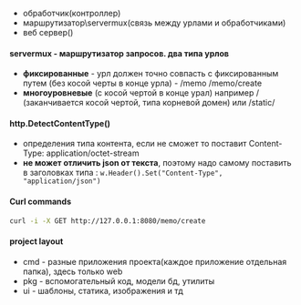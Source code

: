 - обработчик(контроллер)
- маршрутизатор\servermux(связь между урлами и обработчиками)
- веб сервер()

#### servermux - маршрутизатор запросов. два типа урлов
- **фиксированные** - урл должен точно совпасть с фиксированным путем (без косой черты в конце урла) - /memo /memo/create
- **многоуровневые** (с косой чертой в конце урал) например / (заканчивается косой чертой, типа корневой домен) или /static/

#### http.DetectContentType()
- определения типа контента, если не сможет то поставит Content-Type: application/octet-stream
- **не может отличить json от текста**, поэтому надо самому поставить в заголовках типа : `w.Header().Set("Content-Type", "application/json")`

#### Curl commands
```bash
curl -i -X GET http://127.0.0.1:8080/memo/create
```

#### project layout
- cmd - разные приложения проекта(каждое приложение отдельная папка), здесь только web
- pkg - вспомогательный код, модели бд, утилиты
- ui - шаблоны, статика, изображения и тд

